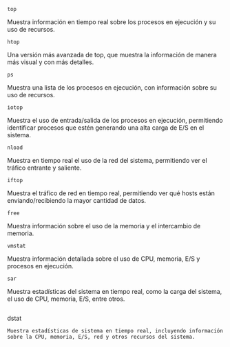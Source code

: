 ```
top 
```
Muestra información en tiempo real sobre los procesos en ejecución y su uso de recursos.
```
htop    
```
Una versión más avanzada de top, que muestra la información de manera más visual y con más detalles.
```
ps    
```
Muestra una lista de los procesos en ejecución, con información sobre su uso de recursos.
```
iotop    
```
Muestra el uso de entrada/salida de los procesos en ejecución, permitiendo identificar procesos que estén generando una alta carga de E/S en el sistema.
```
nload    
```
Muestra en tiempo real el uso de la red del sistema, permitiendo ver el tráfico entrante y saliente.
```
iftop    
```
Muestra el tráfico de red en tiempo real, permitiendo ver qué hosts están enviando/recibiendo la mayor cantidad de datos.
```
free    
```
Muestra información sobre el uso de la memoria y el intercambio de memoria.
```
vmstat    
```
Muestra información detallada sobre el uso de CPU, memoria, E/S y procesos en ejecución.
```
sar    
```
Muestra estadísticas del sistema en tiempo real, como la carga del sistema, el uso de CPU, memoria, E/S, entre otros.
```
```
dstat
```
Muestra estadísticas de sistema en tiempo real, incluyendo información sobre la CPU, memoria, E/S, red y otros recursos del sistema.